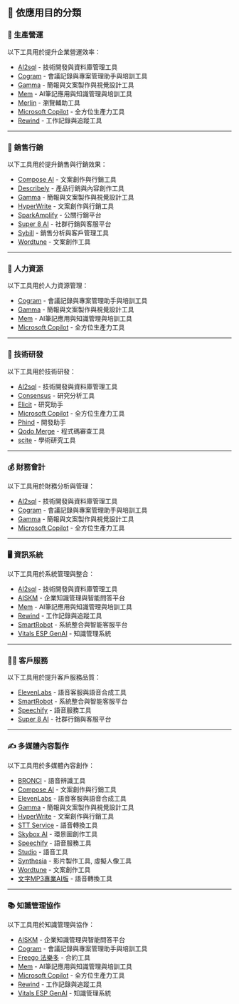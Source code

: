 ## 🎯 依應用目的分類

<h3 id="operations">🏢 生產營運</h3>

以下工具用於提升企業營運效率：

- [AI2sql](../../tools/application.md#ai2sql) - 技術開發與資料庫管理工具
- [Cogram](../../tools/application.md#cogram) - 會議記錄與專案管理助手與培訓工具
- [Gamma](../../tools/application.md#gamma) - 簡報與文案製作與視覺設計工具
- [Mem](../../tools/application.md#mem) - AI筆記應用與知識管理與培訓工具
- [Merlin](../../tools/application.md#merlin) - 瀏覽輔助工具
- [Microsoft Copilot](../../tools/application.md#microsoft-copilot) - 全方位生產力工具
- [Rewind](../../tools/application.md#rewind) - 工作記錄與追蹤工具

---

<h3 id="sales-marketing">💼 銷售行銷</h3>

以下工具用於提升銷售與行銷效果：

- [Compose AI](../../tools/application.md#compose-ai) - 文案創作與行銷工具
- [Describely](../../tools/application.md#describely) - 產品行銷與內容創作工具
- [Gamma](../../tools/application.md#gamma) - 簡報與文案製作與視覺設計工具
- [HyperWrite](../../tools/application.md#hyperwrite) - 文案創作與行銷工具
- [SparkAmplify](../../tools/application.md#sparkamplify) - 公關行銷平台
- [Super 8 AI](../../tools/application.md#super-8-ai) - 社群行銷與客服平台
- [Sybill](../../tools/application.md#sybill) - 銷售分析與客戶管理工具
- [Wordtune](../../tools/application.md#wordtune) - 文案創作工具

---

<h3 id="hr">👥 人力資源</h3>

以下工具用於人力資源管理：

- [Cogram](../../tools/application.md#cogram) - 會議記錄與專案管理助手與培訓工具
- [Gamma](../../tools/application.md#gamma) - 簡報與文案製作與視覺設計工具
- [Mem](../../tools/application.md#mem) - AI筆記應用與知識管理與培訓工具
- [Microsoft Copilot](../../tools/application.md#microsoft-copilot) - 全方位生產力工具

---

<h3 id="rd">🔬 技術研發</h3>

以下工具用於技術研發：

- [AI2sql](../../tools/application.md#ai2sql) - 技術開發與資料庫管理工具
- [Consensus](../../tools/application.md#consensus) - 研究分析工具
- [Elicit](../../tools/application.md#elicit) - 研究助手
- [Microsoft Copilot](../../tools/application.md#microsoft-copilot) - 全方位生產力工具
- [Phind](../../tools/application.md#phind) - 開發助手
- [Qodo Merge](../../tools/application.md#qodo-merge) - 程式碼審查工具
- [scite](../../tools/application.md#scite) - 學術研究工具

---

<h3 id="finance">💰 財務會計</h3>

以下工具用於財務分析與管理：

- [AI2sql](../../tools/application.md#ai2sql) - 技術開發與資料庫管理工具
- [Cogram](../../tools/application.md#cogram) - 會議記錄與專案管理助手與培訓工具
- [Gamma](../../tools/application.md#gamma) - 簡報與文案製作與視覺設計工具
- [Microsoft Copilot](../../tools/application.md#microsoft-copilot) - 全方位生產力工具

---

<h3 id="it">🖥️ 資訊系統</h3>

以下工具用於系統管理與整合：

- [AI2sql](../../tools/application.md#ai2sql) - 技術開發與資料庫管理工具
- [AISKM](../../tools/application.md#aiskm) - 企業知識管理與智能問答平台
- [Mem](../../tools/application.md#mem) - AI筆記應用與知識管理與培訓工具
- [Rewind](../../tools/application.md#rewind) - 工作記錄與追蹤工具
- [SmartRobot](../../tools/application.md#smartrobot) - 系統整合與智能客服平台
- [Vitals ESP GenAI](../../tools/application.md#vitals-esp-genai) - 知識管理系統

---

<h3 id="customer-service">👨‍💼 客戶服務</h3>

以下工具用於提升客戶服務品質：

- [ElevenLabs](../../tools/application.md#elevenlabs) - 語音客服與語音合成工具
- [SmartRobot](../../tools/application.md#smartrobot) - 系統整合與智能客服平台
- [Speechify](../../tools/application.md#speechify) - 語音服務工具
- [Super 8 AI](../../tools/application.md#super-8-ai) - 社群行銷與客服平台

---

<h3 id="content">✍️ 多媒體內容製作</h3>

以下工具用於多媒體內容創作：

- [BRONCI](../../tools/application.md#bronci) - 語音辨識工具
- [Compose AI](../../tools/application.md#compose-ai) - 文案創作與行銷工具
- [ElevenLabs](../../tools/application.md#elevenlabs) - 語音客服與語音合成工具
- [Gamma](../../tools/application.md#gamma) - 簡報與文案製作與視覺設計工具
- [HyperWrite](../../tools/application.md#hyperwrite) - 文案創作與行銷工具
- [STT Service](../../tools/application.md#stt-service) - 語音轉換工具
- [Skybox AI](../../tools/application.md#skybox-ai) - 環景圖創作工具
- [Speechify](../../tools/application.md#speechify) - 語音服務工具
- [Studio](../../tools/application.md#studio) - 語音工具
- [Synthesia](../../tools/application.md#synthesia) - 影片製作工具, 虛擬人像工具​
- [Wordtune](../../tools/application.md#wordtune) - 文案創作工具
- [文字MP3專業AI版](../../tools/application.md#iqt-ai) - 語音轉換工具

---

<h3 id="km">📚 知識管理協作</h3>

以下工具用於知識管理與協作：

- [AISKM](../../tools/application.md#aiskm) - 企業知識管理與智能問答平台
- [Cogram](../../tools/application.md#cogram) - 會議記錄與專案管理助手與培訓工具
- [Freego 法樂多](../../tools/application.md#freego) - 合約工具
- [Mem](../../tools/application.md#mem) - AI筆記應用與知識管理與培訓工具
- [Microsoft Copilot](../../tools/application.md#microsoft-copilot) - 全方位生產力工具
- [Rewind](../../tools/application.md#rewind) - 工作記錄與追蹤工具
- [Vitals ESP GenAI](../../tools/application.md#vitals-esp-genai) - 知識管理系統

